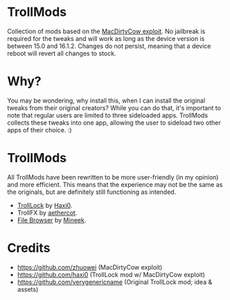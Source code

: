 # TrollMods
Collection of mods based on the [MacDirtyCow exploit](https://github.com/zhuowei/MacDirtyCowDemo/blob/main/vm_unaligned_copy_switch_race.c). No jailbreak is required for the tweaks and will work as long as the device version is between 15.0 and 16.1.2. Changes do not persist, meaning that a device reboot will revert all changes to stock.

# Why?
You may be wondering, why install this, when I can install the original tweaks from their original creators? While you can do that, it's important to note that regular users are limited to three sideloaded apps. TrollMods collects these tweaks into one app, allowing the user to sideload two other apps of their choice. :)
 
# TrollMods
All TrollMods have been rewritten to be more user-friendly (in my opinion) and more efficient. This means that the experience may not be the same as the originals, but are definitely still functioning as intended.

* [TrollLock](https://github.com/haxi0/TrollLock-Reborn) by [Haxi0](https://github.com/haxi0).
* TrollFX by [aethercot](https://github.com/aethercot).
* [File Browser](https://github.com/mineek/FileManager) by [Mineek](https://github.com/mineek).
 
# Credits
- https://github.com/zhuowei (MacDirtyCow exploit)
- https://github.com/haxi0 (TrollLock mod w/ MacDirtyCow exploit)
- https://github.com/verygenericname (Original TrollLock mod; idea & assets)
